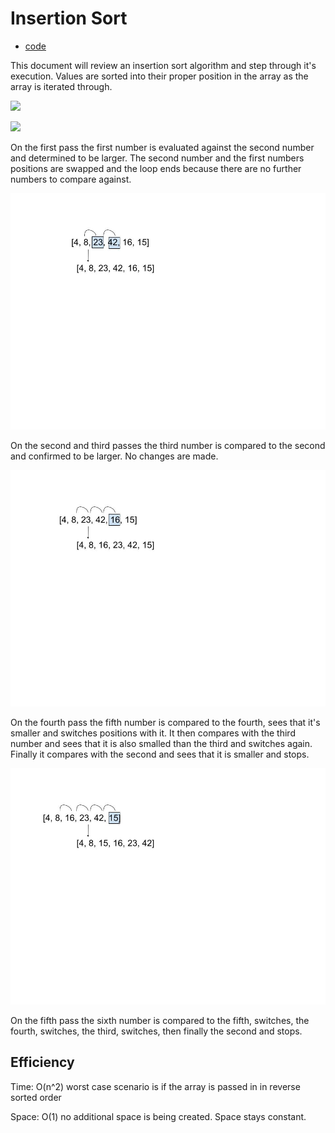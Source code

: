 # Insertion Sort

- [code](challenges/lib/src/main/java/challenges/utilities/InsertionSort.java)

This document will review an insertion sort algorithm and step through it's execution. Values are sorted into their proper position in the array as the array is iterated through. 

![](assets/InsertionSort0.jpg)

![](assets/InsertionSort1.jpg)

On the first pass the first number is evaluated against the second number and determined to be larger. The second number and the first numbers positions are swapped and the loop ends because there are no further numbers to compare against.

![](assets/InsertionSort23.jpg)

On the second and third passes the third number is compared to the second and confirmed to be larger. No changes are made.

![](assets/InsertionSort4.jpg)

On the fourth pass the fifth number is compared to the fourth, sees that it's smaller and switches positions with it. It then compares with the third number and sees that it is also smalled than the third and switches again. Finally it compares with the second and sees that it is smaller and stops.

![](assets/InsertionSort5.jpg)

On the fifth pass the sixth number is compared to the fifth, switches, the fourth, switches, the third, switches, then finally the second and stops.

## Efficiency

Time: O(n^2) worst case scenario is if the array is passed in in reverse sorted order

Space: O(1) no additional space is being created. Space stays constant.